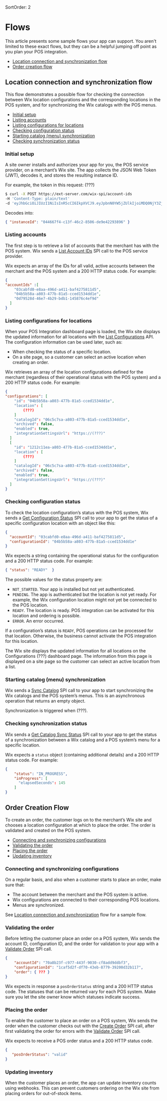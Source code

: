 SortOrder: 2
# Flows

This article presents some sample flows your app can support. You aren't limited to these exact flows, but they can be a helpful jumping off point as you plan your POS integration.

+ [Location connection and synchronization flow](#location-connection-and-synchronization-flow)
+ [Order creation flow](#order-creation-flow)

## Location connection and synchronization flow
This flow demonstrates a possible flow for checking the connection between Wix location configurations and the corresponding locations in the POS system, and for synchronizing the Wix catalogs with the POS menus. 

+ [Initial setup](#initial-setup)
+ [Listing accounts](#listing-accounts)
+ [Listing configurations for locations](#listing-configurations-for-locations)
+ [Checking configuration status](#checking-configuration-status)
+ [Starting catalog (menu) synchronization](#starting-catalog-menu-synchronization)
+ [Checking synchronization status](#checking-synchronization-status)

### Initial setup

A site owner installs and authorizes your app for you, the POS service provider, on a merchant’s Wix site. The app collects the JSON Web Token (JWT), decodes it, and stores the resulting instance ID.

For example, the token in this request: (???)

```bash
$ curl -X POST https://ext-server.com/wix-spi/account-ids
-H 'Content-Type: plain/text'
-d 'eyJhbGciOiJIUzI1NiIsInR5cCI6IkpXVCJ9.eyJpbnN0YW5jZUlkIjoiMDQ0NjY3ZjQtYzEzZi00NmMyLTg1MDYtZGU5ZTQyMjkzODk2In0.fxedHrnHUFi6V-S5OH8gL-pY4STxFWZHjj-xo9QUwQY'
```

Decodes into:

```json
{ "instanceId": "044667f4-c13f-46c2-8506-de9e42293896" }
```

### Listing accounts

The first step is to retrieve a list of accounts that the merchant has with the POS system. Wix sends a [List Account IDs](https://dev.wix.com/api/rest/wix-restaurants/point-of-sale-integration/pos-integration-spi/list-account-ids) SPI call to the POS service provider.

Wix expects an array of the IDs for  all valid, active accounts between the merchant and the POS system and a 200 HTTP status code. For example:

```json
{
"accountIds" :[
    "03cabfd0-e8aa-496d-a411-baf4275811d5",
    "04b5b58a-a803-477b-81a5-cced1534dd1e",
    "0d79528d-46e7-4b29-bdb1-145876c4ef9d"
  ]
}
``` 

### Listing configurations for locations

When your POS Integration dashboard page is loaded, the Wix site displays the updated information for all locations with the [List Configurations](https://dev.wix.com/api/rest/wix-restaurants/point-of-sale-integration/pos-connectivity-api/list-configurations) API. The configuration information can be used later, such as:

+ When checking the status of a specific location.
+ On a site page, so a customer can select an active location when creating an order.

Wix retrieves an array of the location configurations defined for the merchant (regardless of their operational status with the POS system) and a 200 HTTP status code. For example:

```json
{
"configurations": [
    "id": "04b5b58a-a803-477b-81a5-cced1534dd1e",
    "location": [
        (???)
    ]
    "catalogId": "06c5c7sa-a803-477b-81a5-cced1534dd1e",
    "archived": false,
    "enabled": true,
    "integrationSettingsUrl": "https://(???)"
  ]
  [
    "id": "1212c11ea-a803-477b-81a5-cced1534dd1e",
    "location": [
        (???)
    ]
    "catalogId": "06c5c7sa-a803-477b-81a5-cced1534dd1e",
    "archived": false,
    "enabled": true,
    "integrationSettingsUrl": "https://(???)"
  ]
}
```

### Checking configuration status

To check the location configuration’s status with the POS system, Wix sends a [Get Configuration Status](https://dev.wix.com/api/rest/wix-restaurants/point-of-sale-integration/pos-connectivity-api/get-configuration-status) SPI call to your app to get the status of a specific configuration location with an object like this:

```json
{
  "accountId": "03cabfd0-e8aa-496d-a411-baf4275811d5", 
  "configurationId": "04b5b58a-a803-477b-81a5-cced1534dd1e"
}
```

Wix expects a string containing the operational status for the configuration and a 200 HTTP status code. For example:

```json
{ "status": "READY"  }
```

The possible values for the status property are:

+ `NOT_STARTED`. Your app is installed but not yet authenticated. 
+ `PENDING`. The app is authenticated but the location is not yet ready. For example, the Wix configuration location might not yet be connected to the POS location.
+ `READY`. The location is ready. POS integration can be activated for this location and ordering is possible.
+ `ERROR`. An error occurred.

If a configuration’s status is `READY`, POS operations can be processed for that location. Otherwise, the business cannot activate the POS integration for this location.

The Wix site displays the updated information for all locations on the Configurations  (???) dashboard page. The information from this page is displayed on a site page so the customer can select an active location from a list.

### Starting catalog (menu) synchronization

Wix sends a [Sync Catalog](https://dev.wix.com/api/rest/wix-restaurants/point-of-sale-integration/pos-integration-spi/sync-catalog) SPI call to your app to start synchronizing the Wix catalogs and the POS system’s menus. This is an asynchronous operation that returns an empty object. 

Synchronization is triggered when (???).

### Checking synchronization status

Wix sends a [Get Catalog Sync Status](https://dev.wix.com/api/rest/wix-restaurants/point-of-sale-integration/pos-integration-spi/get-catalog-sync-status) SPI call to your app to get the status of a synchronization between a Wix catalog and a POS system’s menu for a specific location.

Wix expects a `status` object (containing additional details) and a 200 HTTP status code. For example:

```json
{
    "status": "IN_PROGRESS",
    "inProgress": [
      "elapsedSeconds": 145
    ]
}
```

## Order Creation Flow

To create an order, the customer logs on to the merchant’s Wix site and chooses a location configuration at which to place the order. The order is validated and created on the POS system.

+ [Connecting and synchronizing configurations](#connecting-and-synchronizing-configurations)
+ [Validating the order](#validating-the-order)
+ [Placing the order](#placing-the-order)
+ [Updating inventory](#updating-inventory)

### Connecting and synchronizing configurations

On a regular basis, and also when a customer starts to place an order, make sure that: 

+ The account between the merchant and the POS system is active. 
+ Wix configurations are connected to their corresponding POS locations. 
+ Menus are synchronized. 

See [Location connection and synchronization](#location-connection-and-synchronization-flow) flow for a sample flow.

### Validating the order 

Before letting the customer place an order on a POS system, Wix sends the account ID, configuration ID, and the order for validation to your app with a [Validate Order](https://dev.wix.com/api/rest/wix-restaurants/point-of-sale-integration/pos-integration-spi/validate-order) SPI call. 

```json
{
    "accountId": "70a8b23f-c977-443f-9030-cf8add9ddbf3",
    "configurationId": "1caf5d2f-df70-43eb-8779-39200d32b117",
    "order": { ??? }
}
```

Wix expects in response a `posOrderStatus` string and a 200 HTTP status code. The statuses that can be returned vary for each POS system. Make sure you let the site owner know which statuses indicate success.

### Placing the order

To enable the customer to place an order on a POS system, Wix sends the order when the customer checks out with the [Create Order](https://dev.wix.com/api/rest/wix-restaurants/point-of-sale-integration/pos-integration-spi/create-order) SPI call, after first validating the order for errors with the [Validate Order](https://dev.wix.com/api/rest/wix-restaurants/point-of-sale-integration/pos-integration-spi/validate-order) SPI call. 

Wix expects to receive a POS order status and a 200 HTTP status code.

```json
{
   "posOrderStatus": "valid"
}
```

### Updating inventory

When the customer places an order, the app can update inventory counts using webhooks. This can prevent customers ordering on the Wix site from placing orders for out-of-stock items.